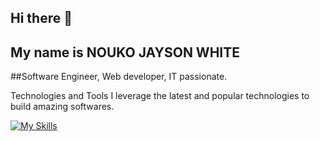 ## Hi there 👋
## My name is NOUKO JAYSON WHITE
##Software Engineer, Web developer, IT passionate.

Technologies and Tools
I leverage the latest and popular technologies to build amazing softwares.

[![My Skills](https://skillicons.dev/icons?i=js,html,css,notion,php,react,git,github,nodejs,bootstrap,wordpress,postman,vscode,py,npm,figma)](https://skillicons.dev)
